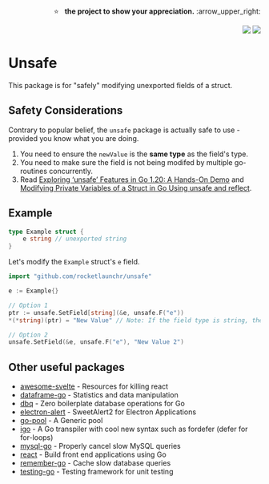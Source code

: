 <p align="right">
  ⭐ &nbsp;&nbsp;<strong>the project to show your appreciation.</strong> :arrow_upper_right:
</p>

<p align="right">
  <a href="http://godoc.org/github.com/rocketlaunchr/unsafe"><img src="http://godoc.org/github.com/rocketlaunchr/unsafe?status.svg" /></a>
  <a href="https://goreportcard.com/report/github.com/rocketlaunchr/unsafe"><img src="https://goreportcard.com/badge/github.com/rocketlaunchr/unsafe" /></a>
</p>

# Unsafe

This package is for "safely" modifying unexported fields of a struct.

## Safety Considerations

Contrary to popular belief, the `unsafe` package is actually safe to use - provided you know what
you are doing.

1. You need to ensure the `newValue` is the **same type** as the field's type.
2. You need to make sure the field is not being modifed by multiple go-routines concurrently.
3. Read [Exploring ‘unsafe’ Features in Go 1.20: A Hands-On Demo](https://medium.com/@bradford_hamilton/exploring-unsafe-features-in-go-1-20-a-hands-on-demo-7149ba82e6e1) and [Modifying Private Variables of a Struct in Go Using unsafe and reflect](https://medium.com/@darshan.na185/modifying-private-variables-of-a-struct-in-go-using-unsafe-and-reflect-5447b3019a80).
  

## Example

```go
type Example struct {
	e string // unexported string 
}
```

Let's modify the `Example` struct's `e` field.

```go
import "github.com/rocketlaunchr/unsafe"

e := Example{}

// Option 1
ptr := unsafe.SetField[string](&e, unsafe.F("e"))
*(*string)(ptr) = "New Value" // Note: If the field type is string, then ptr must be cast to *string

// Option 2
unsafe.SetField(&e, unsafe.F("e"), "New Value 2")
```

Other useful packages
------------

- [awesome-svelte](https://github.com/rocketlaunchr/awesome-svelte) - Resources for killing react
- [dataframe-go](https://github.com/rocketlaunchr/dataframe-go) - Statistics and data manipulation
- [dbq](https://github.com/rocketlaunchr/dbq) - Zero boilerplate database operations for Go
- [electron-alert](https://github.com/rocketlaunchr/electron-alert) - SweetAlert2 for Electron Applications
- [go-pool](https://github.com/rocketlaunchr/go-pool) - A Generic pool
- [igo](https://github.com/rocketlaunchr/igo) - A Go transpiler with cool new syntax such as fordefer (defer for for-loops)
- [mysql-go](https://github.com/rocketlaunchr/mysql-go) - Properly cancel slow MySQL queries
- [react](https://github.com/rocketlaunchr/react) - Build front end applications using Go
- [remember-go](https://github.com/rocketlaunchr/remember-go) - Cache slow database queries
- [testing-go](https://github.com/rocketlaunchr/testing-go) - Testing framework for unit testing